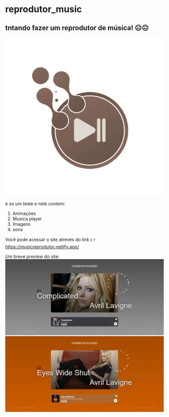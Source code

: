 # reprodutor_music

## tntando fazer um reprodutor de música! 😐😐

![text](https://raw.githubusercontent.com/ArthurYamori/reprodutor_music/main/Preview_site/icon.png)

é so um teste e nele contem:

1. Animações
2. Musica player
3. Imagens 
4. sons

Você pode acessar o site atrevés do link 👉 https://musicreprodutor.netlify.app/

Um breve preview do site:
![text](https://raw.githubusercontent.com/ArthurYamori/reprodutor_music/main/Preview_site/1.png)
![text](https://raw.githubusercontent.com/ArthurYamori/reprodutor_music/main/Preview_site/2.png)
